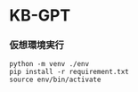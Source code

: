 # KB-GPT
### 仮想環境実行

```
python -m venv ./env 
pip install -r requirement.txt
source env/bin/activate
```